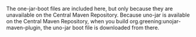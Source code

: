 The one-jar-boot files are included here, but only because they are unavailable on the Central Maven Repository. Because uno-jar is available on the Central Maven Repository, when you build org.greening:unojar-maven-plugin, the uno-jar boot file is downloaded from there.
